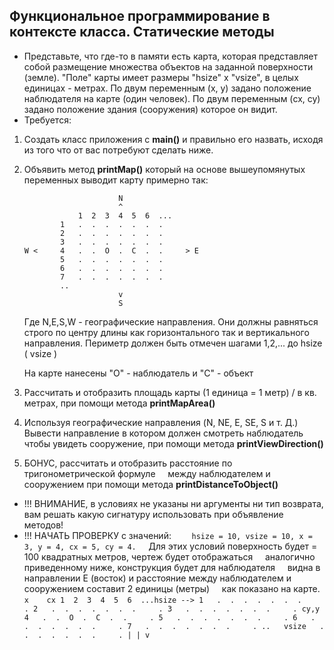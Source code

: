 ## Функциональное программирование в контексте класса. Статические методы

* Представьте, что где-то в памяти есть карта, которая
  представляет собой размещение множества объектов на заданной поверхности (земле).
  "Поле" карты имеет размеры "hsize" x "vsize", в целых единицах - метрах. 
   По двум переменным (x, y) задано положение наблюдателя на карте (один человек).
   По двум переменным (cx, cy) задано положение здания (сооружения) которое он видит.
* Требуется:
 1. Создать класс приложения с **main()** и правильно его назвать, исходя из того что от вас потребуют сделать ниже.
 2. Объявить метод **printMap()** который на основе вышеупомянутых переменных выводит карту примерно так:
    ```
                         N
                         ^
                1  2  3  4  5  6  ...
            1   .  .  .  .  .  .  .     
            2   .  .  .  .  .  .  .     
            3   .  .  .  .  .  .  .     
    W <     4   .  .  O  .  C  .  .     > E
            5   .  .  .  .  .  .  .     
            6   .  .  .  .  .  .  .     
            7   .  .  .  .  .  .  .     
            .. 
                         v
                         S 
    ```

    Где N,E,S,W - географические направления. Они должны равняться строго по центру длины как горизонтального так и вертикального направления. Периметр должен быть отмечен шагами 1,2,... до hsize ( vsize )     

    На карте нанесены "O" - наблюдатель и "C" - объект

 3. Рассчитать и отобразить площадь карты (1 единица = 1 метр) / в кв. метрах, при помощи метода **printMapArea()**
 4. Используя географические направления (N, NE, E, SE, S и т. Д.) Вывести направление в котором
    должен смотреть наблюдатель чтобы увидеть сооружение, при помощи метода **printViewDirection()**

 5. БОНУС, рассчитать и отобразить расстояние по тригонометрической формуле
    между наблюдателем и сооружением при помощи метода **printDistanceToObject()**

* !!! ВНИМАНИЕ, в условиях не указаны ни аргументы ни тип возврата, вам решать какую сигнатуру использовать при объявление методов!
* !!! НАЧАТЬ ПРОВЕРКУ с значений: 
        ```
        hsize = 10, vsize = 10, x = 3, y = 4, cx = 5, cy = 4.
        ```
        Для этих условий поверхность будет = 100 квадратных метров, чертеж будет отображаться
        аналогично приведенному ниже, конструкция будет для наблюдателя
        видна в направлении E (восток) и расстояние между наблюдателем и сооружением составит 2 единицы (метры)
        как показано на карте.
        ```
                            x    cx
                        1  2  3  4  5  6  ...hsize -->
                    1   .  .  .  .  .  .  .     .
                    2   .  .  .  .  .  .  .     .
                    3   .  .  .  .  .  .  .     .
            cy,y    4   .  .  O  .  C  .  .     .
                    5   .  .  .  .  .  .  .     .
                    6   .  .  .  .  .  .  .     .
                    7   .  .  .  .  .  .  .     .
                    ..  
                vsize   .  .  .  .  .  .  .     .
                    |
                    |
                    v
        ```